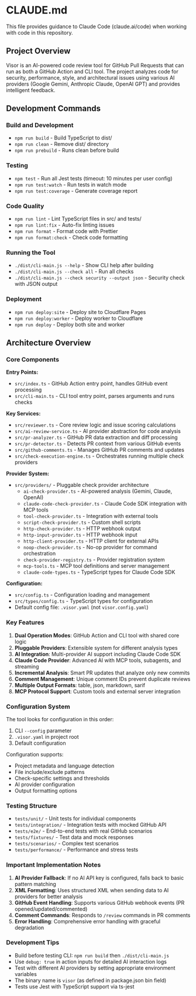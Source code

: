 # CLAUDE.md

This file provides guidance to Claude Code (claude.ai/code) when working with code in this repository.

## Project Overview

Visor is an AI-powered code review tool for GitHub Pull Requests that can run as both a GitHub Action and CLI tool. The project analyzes code for security, performance, style, and architectural issues using various AI providers (Google Gemini, Anthropic Claude, OpenAI GPT) and provides intelligent feedback.

## Development Commands

### Build and Development
- `npm run build` - Build TypeScript to dist/
- `npm run clean` - Remove dist/ directory
- `npm run prebuild` - Runs clean before build

### Testing
- `npm test` - Run all Jest tests (timeout: 10 minutes per user config)
- `npm run test:watch` - Run tests in watch mode
- `npm run test:coverage` - Generate coverage report

### Code Quality
- `npm run lint` - Lint TypeScript files in src/ and tests/
- `npm run lint:fix` - Auto-fix linting issues
- `npm run format` - Format code with Prettier
- `npm run format:check` - Check code formatting

### Running the Tool
- `./dist/cli-main.js --help` - Show CLI help after building
- `./dist/cli-main.js --check all` - Run all checks
- `./dist/cli-main.js --check security --output json` - Security check with JSON output

### Deployment
- `npm run deploy:site` - Deploy site to Cloudflare Pages
- `npm run deploy:worker` - Deploy worker to Cloudflare
- `npm run deploy` - Deploy both site and worker

## Architecture Overview

### Core Components

**Entry Points:**
- `src/index.ts` - GitHub Action entry point, handles GitHub event processing
- `src/cli-main.ts` - CLI tool entry point, parses arguments and runs checks

**Key Services:**
- `src/reviewer.ts` - Core review logic and issue scoring calculations
- `src/ai-review-service.ts` - AI provider abstraction for code analysis
- `src/pr-analyzer.ts` - GitHub PR data extraction and diff processing
- `src/pr-detector.ts` - Detects PR context from various GitHub events
- `src/github-comments.ts` - Manages GitHub PR comments and updates
- `src/check-execution-engine.ts` - Orchestrates running multiple check providers

**Provider System:**
- `src/providers/` - Pluggable check provider architecture
  - `ai-check-provider.ts` - AI-powered analysis (Gemini, Claude, OpenAI)
  - `claude-code-check-provider.ts` - Claude Code SDK integration with MCP tools
  - `tool-check-provider.ts` - Integration with external tools
  - `script-check-provider.ts` - Custom shell scripts
  - `http-check-provider.ts` - HTTP webhook output
  - `http-input-provider.ts` - HTTP webhook input
  - `http-client-provider.ts` - HTTP client for external APIs
  - `noop-check-provider.ts` - No-op provider for command orchestration
  - `check-provider-registry.ts` - Provider registration system
  - `mcp-tools.ts` - MCP tool definitions and server management
  - `claude-code-types.ts` - TypeScript types for Claude Code SDK

**Configuration:**
- `src/config.ts` - Configuration loading and management
- `src/types/config.ts` - TypeScript types for configuration
- Default config file: `.visor.yaml` (not `visor.config.yaml`)

### Key Features

1. **Dual Operation Modes**: GitHub Action and CLI tool with shared core logic
2. **Pluggable Providers**: Extensible system for different analysis types
3. **AI Integration**: Multi-provider AI support including Claude Code SDK
4. **Claude Code Provider**: Advanced AI with MCP tools, subagents, and streaming
5. **Incremental Analysis**: Smart PR updates that analyze only new commits
6. **Comment Management**: Unique comment IDs prevent duplicate reviews
7. **Multiple Output Formats**: table, json, markdown, sarif
8. **MCP Protocol Support**: Custom tools and external server integration

### Configuration System

The tool looks for configuration in this order:
1. CLI `--config` parameter
2. `.visor.yaml` in project root
3. Default configuration

Configuration supports:
- Project metadata and language detection
- File include/exclude patterns
- Check-specific settings and thresholds
- AI provider configuration
- Output formatting options

### Testing Structure

- `tests/unit/` - Unit tests for individual components
- `tests/integration/` - Integration tests with mocked GitHub API
- `tests/e2e/` - End-to-end tests with real GitHub scenarios
- `tests/fixtures/` - Test data and mock responses
- `tests/scenarios/` - Complex test scenarios
- `tests/performance/` - Performance and stress tests

### Important Implementation Notes

1. **AI Provider Fallback**: If no AI API key is configured, falls back to basic pattern matching
2. **XML Formatting**: Uses structured XML when sending data to AI providers for better analysis
3. **GitHub Event Handling**: Supports various GitHub webhook events (PR opened/updated/commented)
4. **Comment Commands**: Responds to `/review` commands in PR comments
5. **Error Handling**: Comprehensive error handling with graceful degradation

### Development Tips

- Build before testing CLI: `npm run build` then `./dist/cli-main.js`
- Use `debug: true` in action inputs for detailed AI interaction logs
- Test with different AI providers by setting appropriate environment variables
- The binary name is `visor` (as defined in package.json bin field)
- Tests use Jest with TypeScript support via ts-jest